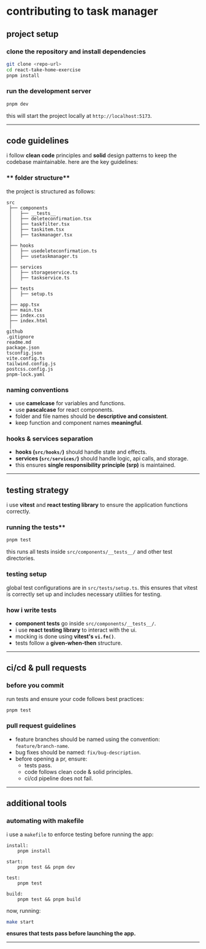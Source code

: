 # contributing to task manager

## project setup

### clone the repository and install dependencies
```sh
git clone <repo-url>
cd react-take-home-exercise
pnpm install
```

### run the development server
```sh
pnpm dev
```
this will start the project locally at `http://localhost:5173`.

---

## code guidelines

i follow **clean code** principles and **solid** design patterns to keep the codebase maintainable. here are the key guidelines:

### ** folder structure**
the project is structured as follows:
```
src
 ├── components          
 │   ├── __tests__       
 │   ├── deleteconfirmation.tsx
 │   ├── taskfilter.tsx
 │   ├── taskitem.tsx
 │   ├── taskmanager.tsx
 │
 ├── hooks               
 │   ├── usedeleteconfirmation.ts
 │   ├── usetaskmanager.ts
 │
 ├── services            
 │   ├── storageservice.ts
 │   ├── taskservice.ts
 │
 ├── tests               
 │   ├── setup.ts
 │
 ├── app.tsx
 ├── main.tsx
 ├── index.css
 ├── index.html
 │
github                  
.gitignore
readme.md
package.json
tsconfig.json
vite.config.ts
tailwind.config.js
postcss.config.js
pnpm-lock.yaml
```
### **naming conventions**
- use **camelcase** for variables and functions.
- use **pascalcase** for react components.
- folder and file names should be **descriptive and consistent**.
- keep function and component names **meaningful**.

### **hooks & services separation**
- **hooks (`src/hooks/`)** should handle state and effects.
- **services (`src/services/`)** should handle logic, api calls, and storage.
- this ensures **single responsibility principle (srp)** is maintained.

---

## testing strategy

i use **vitest** and **react testing library** to ensure the application functions correctly.

### running the tests**
```sh
pnpm test
```
this runs all tests inside `src/components/__tests__/` and other test directories.

### **testing setup**
global test configurations are in `src/tests/setup.ts`. this ensures that vitest is correctly set up and includes necessary utilities for testing.

### **how i write tests**
- **component tests** go inside `src/components/__tests__/`.
- i use **react testing library** to interact with the ui.
- mocking is done using **vitest's `vi.fn()`**.
- tests follow a **given-when-then** structure.

---

## ci/cd & pull requests

### **before you commit**
run tests and ensure your code follows best practices:
```sh
pnpm test
```

### **pull request guidelines**
- feature branches should be named using the convention: `feature/branch-name`.
- bug fixes should be named: `fix/bug-description`.
- before opening a pr, ensure:
  - tests pass.
  - code follows clean code & solid principles.
  - ci/cd pipeline does not fail.
---

## additional tools

### **automating with makefile**
i use a `makefile` to enforce testing before running the app:
```make
install:
	pnpm install

start:
	pnpm test && pnpm dev

test:
	pnpm test

build:
	pnpm test && pnpm build
```
now, running:
```sh
make start
```
**ensures that tests pass before launching the app.**

---